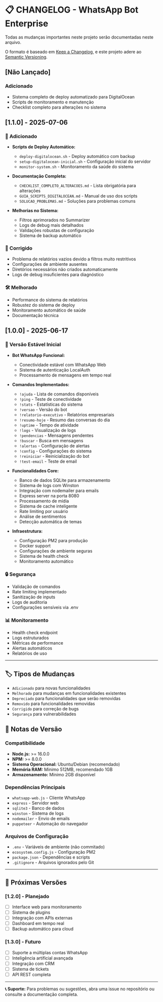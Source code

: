 # 📋 CHANGELOG - WhatsApp Bot Enterprise

Todas as mudanças importantes neste projeto serão documentadas neste arquivo.

O formato é baseado em [Keep a Changelog](https://keepachangelog.com/pt-BR/1.0.0/),
e este projeto adere ao [Semantic Versioning](https://semver.org/lang/pt-BR/).

## [Não Lançado]

### Adicionado
- Sistema completo de deploy automatizado para DigitalOcean
- Scripts de monitoramento e manutenção
- Checklist completo para alterações no sistema

## [1.1.0] - 2025-07-06

### 🚀 Adicionado
- **Scripts de Deploy Automático:**
  - `deploy-digitalocean.sh` - Deploy automático com backup
  - `setup-digitalocean-inicial.sh` - Configuração inicial do servidor
  - `monitor-system.sh` - Monitoramento da saúde do sistema
  
- **Documentação Completa:**
  - `CHECKLIST_COMPLETO_ALTERACOES.md` - Lista obrigatória para alterações
  - `GUIA_SCRIPTS_DIGITALOCEAN.md` - Manual de uso dos scripts
  - `SOLUCAO_PROBLEMAS.md` - Soluções para problemas comuns

- **Melhorias no Sistema:**
  - Filtros aprimorados no Summarizer
  - Logs de debug mais detalhados
  - Validações robustas de configuração
  - Sistema de backup automático

### 🔧 Corrigido
- Problema de relatórios vazios devido a filtros muito restritivos
- Configurações de ambiente ausentes
- Diretórios necessários não criados automaticamente
- Logs de debug insuficientes para diagnóstico

### 🛠️ Melhorado
- Performance do sistema de relatórios
- Robustez do sistema de deploy
- Monitoramento automático de saúde
- Documentação técnica

## [1.0.0] - 2025-06-17

### 🎯 Versão Estável Inicial
- **Bot WhatsApp Funcional:**
  - Conectividade estável com WhatsApp Web
  - Sistema de autenticação LocalAuth
  - Processamento de mensagens em tempo real

- **Comandos Implementados:**
  - `!ajuda` - Lista de comandos disponíveis
  - `!ping` - Teste de conectividade
  - `!stats` - Estatísticas do sistema
  - `!versao` - Versão do bot
  - `!relatorio-executivo` - Relatórios empresariais
  - `!resumo-hoje` - Resumo das conversas do dia
  - `!uptime` - Tempo de atividade
  - `!logs` - Visualização de logs
  - `!pendencias` - Mensagens pendentes
  - `!buscar` - Busca em mensagens
  - `!alertas` - Configuração de alertas
  - `!config` - Configurações do sistema
  - `!reiniciar` - Reinicialização do bot
  - `!test-email` - Teste de email

- **Funcionalidades Core:**
  - Banco de dados SQLite para armazenamento
  - Sistema de logs com Winston
  - Integração com nodemailer para emails
  - Express server na porta 8080
  - Processamento de mídia
  - Sistema de cache inteligente
  - Rate limiting por usuário
  - Análise de sentimentos
  - Detecção automática de temas

- **Infraestrutura:**
  - Configuração PM2 para produção
  - Docker support
  - Configurações de ambiente seguras
  - Sistema de health check
  - Monitoramento automático

### 🔒 Segurança
- Validação de comandos
- Rate limiting implementado
- Sanitização de inputs
- Logs de auditoria
- Configurações sensíveis via .env

### 📊 Monitoramento
- Health check endpoint
- Logs estruturados
- Métricas de performance
- Alertas automáticos
- Relatórios de uso

---

## 🏷️ Tipos de Mudanças

- `Adicionado` para novas funcionalidades
- `Melhorado` para mudanças em funcionalidades existentes
- `Depreciado` para funcionalidades que serão removidas
- `Removido` para funcionalidades removidas
- `Corrigido` para correção de bugs
- `Segurança` para vulnerabilidades

## 📝 Notas de Versão

### Compatibilidade
- **Node.js:** >= 16.0.0
- **NPM:** >= 8.0.0
- **Sistema Operacional:** Ubuntu/Debian (recomendado)
- **Memória RAM:** Mínimo 512MB, recomendado 1GB
- **Armazenamento:** Mínimo 2GB disponível

### Dependências Principais
- `whatsapp-web.js` - Cliente WhatsApp
- `express` - Servidor web
- `sqlite3` - Banco de dados
- `winston` - Sistema de logs
- `nodemailer` - Envio de emails
- `puppeteer` - Automação do navegador

### Arquivos de Configuração
- `.env` - Variáveis de ambiente (não commitado)
- `ecosystem.config.js` - Configuração PM2
- `package.json` - Dependências e scripts
- `.gitignore` - Arquivos ignorados pelo Git

---

## 🚀 Próximas Versões

### [1.2.0] - Planejado
- [ ] Interface web para monitoramento
- [ ] Sistema de plugins
- [ ] Integração com APIs externas
- [ ] Dashboard em tempo real
- [ ] Backup automático para cloud

### [1.3.0] - Futuro
- [ ] Suporte a múltiplas contas WhatsApp
- [ ] Inteligência artificial avançada
- [ ] Integração com CRM
- [ ] Sistema de tickets
- [ ] API REST completa

---

**📞 Suporte:** Para problemas ou sugestões, abra uma issue no repositório ou consulte a documentação completa.
